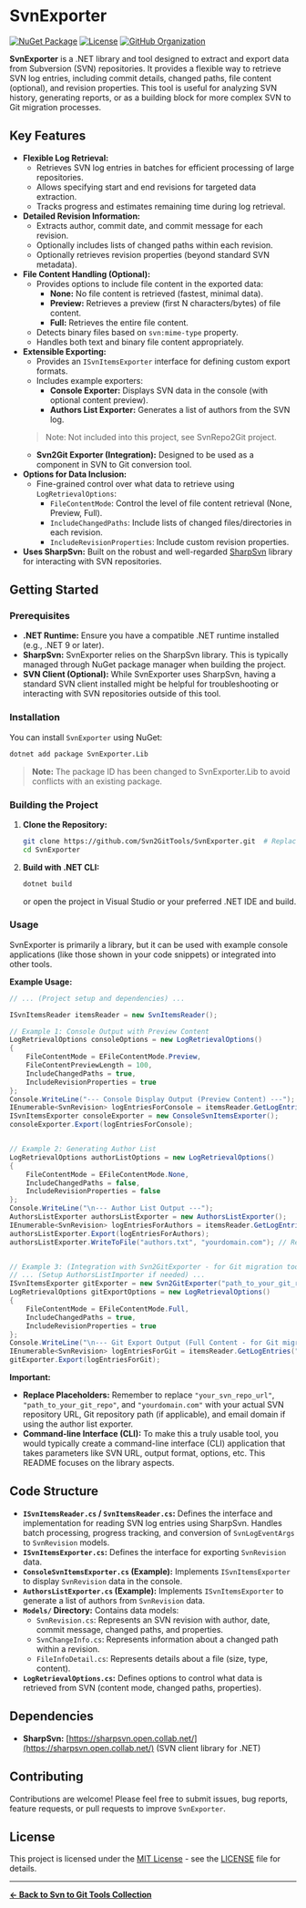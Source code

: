 # SvnExporter
[![NuGet Package](https://img.shields.io/nuget/v/SvnImporter.Lib.svg?style=flat-square)](https://www.nuget.org/packages/SvnImporter.Lib)
[![License](https://img.shields.io/badge/License-MIT-blue.svg)](https://opensource.org/licenses/MIT)  <!-- Replace with your license badge if different -->
[![GitHub Organization](https://img.shields.io/badge/Organization-Svn2GitTools-blueviolet)](https://github.com/Svn2GitTools) <!-- Replace with your org link if different -->

**SvnExporter** is a .NET library and tool designed to extract and export data from Subversion (SVN) repositories. It provides a flexible way to retrieve SVN log entries, including commit details, changed paths, file content (optional), and revision properties.  This tool is useful for analyzing SVN history, generating reports, or as a building block for more complex SVN to Git migration processes.

## Key Features

* **Flexible Log Retrieval:**
    * Retrieves SVN log entries in batches for efficient processing of large repositories.
    * Allows specifying start and end revisions for targeted data extraction.
    * Tracks progress and estimates remaining time during log retrieval.
* **Detailed Revision Information:**
    * Extracts author, commit date, and commit message for each revision.
    * Optionally includes lists of changed paths within each revision.
    * Optionally retrieves revision properties (beyond standard SVN metadata).
* **File Content Handling (Optional):**
    * Provides options to include file content in the exported data:
        * **None:**  No file content is retrieved (fastest, minimal data).
        * **Preview:** Retrieves a preview (first N characters/bytes) of file content.
        * **Full:** Retrieves the entire file content.
    * Detects binary files based on `svn:mime-type` property.
    * Handles both text and binary file content appropriately.
* **Extensible Exporting:**
    * Provides an `ISvnItemsExporter` interface for defining custom export formats.
    * Includes example exporters:
        * **Console Exporter:**  Displays SVN data in the console (with optional content preview).
        * **Authors List Exporter:** Generates a list of authors from the SVN log.
     >Note: Not included into this project, see SvnRepo2Git project.
     * **Svn2Git Exporter (Integration):** Designed to be used as a component in SVN to Git conversion tool.
* **Options for Data Inclusion:**
    * Fine-grained control over what data to retrieve using `LogRetrievalOptions`:
        * `FileContentMode`: Control the level of file content retrieval (None, Preview, Full).
        * `IncludeChangedPaths`: Include lists of changed files/directories in each revision.
        * `IncludeRevisionProperties`: Include custom revision properties.
* **Uses SharpSvn:**  Built on the robust and well-regarded [SharpSvn](https://github.com/AmpScm/SharpSvn) library for interacting with SVN repositories.

## Getting Started


### Prerequisites

* **.NET Runtime:**  Ensure you have a compatible .NET runtime installed (e.g., .NET 9 or later).
* **SharpSvn:** SvnExporter relies on the SharpSvn library.  This is typically managed through NuGet package manager when building the project.
* **SVN Client (Optional):** While SvnExporter uses SharpSvn, having a standard SVN client installed might be helpful for troubleshooting or interacting with SVN repositories outside of this tool.
### Installation  

You can install `SvnExporter` using NuGet:  

```bash
dotnet add package SvnExporter.Lib
```  

> **Note:** The package ID has been changed to SvnExporter.Lib to avoid conflicts with an existing package.

### Building the Project

1. **Clone the Repository:**
   ```bash
   git clone https://github.com/Svn2GitTools/SvnExporter.git  # Replace with your actual repository URL
   cd SvnExporter
   ```

2. **Build with .NET CLI:**
   ```bash
   dotnet build
   ```
   or open the project in Visual Studio or your preferred .NET IDE and build.

### Usage

SvnExporter is primarily a library, but it can be used with example console applications (like those shown in your code snippets) or integrated into other tools.

**Example Usage:**

```csharp
// ... (Project setup and dependencies) ...

ISvnItemsReader itemsReader = new SvnItemsReader();

// Example 1: Console Output with Preview Content
LogRetrievalOptions consoleOptions = new LogRetrievalOptions()
{
    FileContentMode = EFileContentMode.Preview,
    FileContentPreviewLength = 100,
    IncludeChangedPaths = true,
    IncludeRevisionProperties = true
};
Console.WriteLine("--- Console Display Output (Preview Content) ---");
IEnumerable<SvnRevision> logEntriesForConsole = itemsReader.GetLogEntries("your_svn_repo_url", consoleOptions); // Replace with your SVN URL
ISvnItemsExporter consoleExporter = new ConsoleSvnItemsExporter();
consoleExporter.Export(logEntriesForConsole);


// Example 2: Generating Author List
LogRetrievalOptions authorListOptions = new LogRetrievalOptions()
{
    FileContentMode = EFileContentMode.None,
    IncludeChangedPaths = false,
    IncludeRevisionProperties = false
};
Console.WriteLine("\n--- Author List Output ---");
AuthorsListExporter authorsListExporter = new AuthorsListExporter();
IEnumerable<SvnRevision> logEntriesForAuthors = itemsReader.GetLogEntries("your_svn_repo_url", authorListOptions); // Replace with your SVN URL
authorsListExporter.Export(logEntriesForAuthors);
authorsListExporter.WriteToFile("authors.txt", "yourdomain.com"); // Replace with your domain if needed


// Example 3: (Integration with Svn2GitExporter - for Git migration tools)
// ... (Setup AuthorsListImporter if needed) ...
ISvnItemsExporter gitExporter = new Svn2GitExporter("path_to_your_git_repo", /* authorsListImporter if needed */ null); // Replace with your Git repo path
LogRetrievalOptions gitExportOptions = new LogRetrievalOptions()
{
    FileContentMode = EFileContentMode.Full,
    IncludeChangedPaths = true,
    IncludeRevisionProperties = true
};
Console.WriteLine("\n--- Git Export Output (Full Content - for Git migration) ---");
IEnumerable<SvnRevision> logEntriesForGit = itemsReader.GetLogEntries("your_svn_repo_url", gitExportOptions); // Replace with your SVN URL
gitExporter.Export(logEntriesForGit);
```

**Important:**

* **Replace Placeholders:**  Remember to replace `"your_svn_repo_url"`, `"path_to_your_git_repo"`, and `"yourdomain.com"` with your actual SVN repository URL, Git repository path (if applicable), and email domain if using the author list exporter.
* **Command-line Interface (CLI):**  To make this a truly usable tool, you would typically create a command-line interface (CLI) application that takes parameters like SVN URL, output format, options, etc.  This README focuses on the library aspects.

## Code Structure

* **`ISvnItemsReader.cs` / `SvnItemsReader.cs`:**  Defines the interface and implementation for reading SVN log entries using SharpSvn.  Handles batch processing, progress tracking, and conversion of `SvnLogEventArgs` to `SvnRevision` models.
* **`ISvnItemsExporter.cs`:**  Defines the interface for exporting `SvnRevision` data.
* **`ConsoleSvnItemsExporter.cs` (Example):**  Implements `ISvnItemsExporter` to display `SvnRevision` data in the console.
* **`AuthorsListExporter.cs` (Example):** Implements `ISvnItemsExporter` to generate a list of authors from `SvnRevision` data.
* **`Models/` Directory:** Contains data models:
    * `SvnRevision.cs`: Represents an SVN revision with author, date, commit message, changed paths, and properties.
    * `SvnChangeInfo.cs`: Represents information about a changed path within a revision.
    * `FileInfoDetail.cs`: Represents details about a file (size, type, content).
* **`LogRetrievalOptions.cs`:** Defines options to control what data is retrieved from SVN (content mode, changed paths, properties).

## Dependencies

* **SharpSvn:**  [https://sharpsvn.open.collab.net/](https://sharpsvn.open.collab.net/) (SVN client library for .NET)

## Contributing

Contributions are welcome!  Please feel free to submit issues, bug reports, feature requests, or pull requests to improve `SvnExporter`.

## License

This project is licensed under the [MIT License](LICENSE) - see the [LICENSE](LICENSE) file for details.  <!-- Replace with your actual license and LICENSE file -->

---

**[← Back to Svn to Git Tools Collection](https://github.com/Svn2GitTools)**  <!-- Replace with your organization link -->
```
